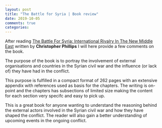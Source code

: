```yaml
---
layout: post
title: "The Battle for Syria | Book review"
date: 2019-10-05
comments: true
categories:
---
```


After reading [The Battle For Syria: International Rivalry In The New Middle East](https://www.goodreads.com/book/show/29434922-the-battle-for-syria) written by **Christopher Phillips** I will here provide a few comments on the book.

The purpose of the book is to portray the involvement of external organisations and countries in the Syrian civil war and the influence (or lack of) they have had in the conflict.

This purpose is fulfilled in a compact format of 262 pages with an extensive appendix with references used as basis for the chapters.
The writing is on-point and the chapters has subsections of limited size making the content for each section very specifc and easy to pick up.

This is a great book for anyone wanting to understand the reasoning behind the external actors involved in the Syrian civil war and how they have shaped the conflict. The reader will also gain a better understanding of upcoming events in the ongoing conflict.